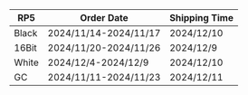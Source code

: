 |**RP5**|   **Order Date**    |**Shipping Time**|
|-------|---------------------|-----------------|
| Black |2024/11/14-2024/11/17|   2024/12/10    |
| 16Bit |2024/11/20-2024/11/26|    2024/12/9    |
| White | 2024/12/4-2024/12/9 |   2024/12/10    |
|  GC   |2024/11/11-2024/11/23|   2024/12/11    |

